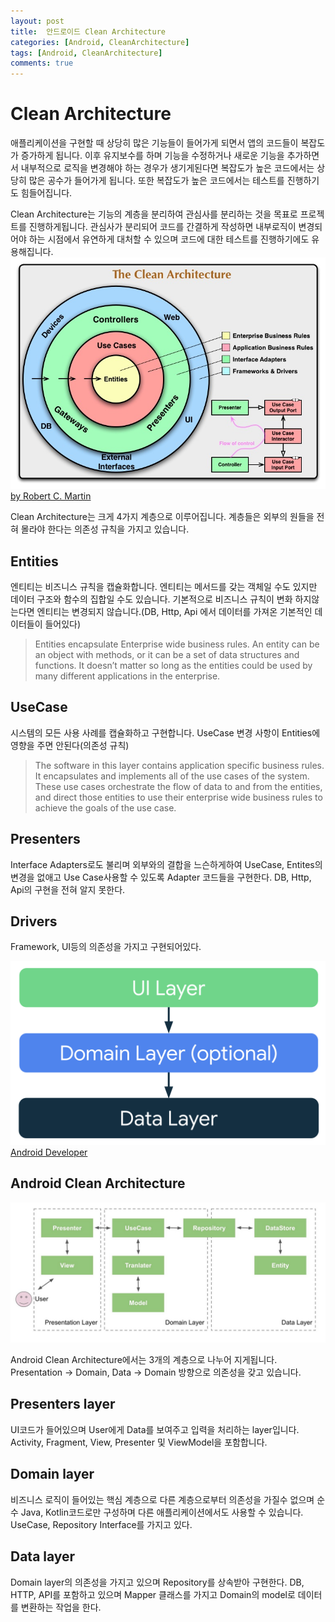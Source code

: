 ```yaml
---
layout: post
title:  안드로이드 Clean Architecture
categories: [Android, CleanArchitecture]
tags: [Android, CleanArchitecture]
comments: true 
---
```

Clean Architecture
=============
애플리케이션을 구현할 때 상당히 많은 기능들이 들어가게 되면서 앱의 코드들이 복잡도가 증가하게 됩니다. 이후 유지보수를 하며 기능을 수정하거나 새로운 기능을 추가하면서 내부적으로 로직을 변경해야 하는 경우가 생기게된다면 복잡도가 높은 코드에서는 상당히 많은 공수가 들어가게 됩니다. 또한 복잡도가 높은 코드에서는 테스트를 진행하기도 힘들어집니다.

Clean Architecture는 기능의 계층을 분리하여 관심사를 분리하는 것을 목표로 프로젝트를 진행하게됩니다. 관심사가 분리되어 코드를 간결하게 작성하면 내부로직이 변경되어야 하는 시점에서 유연하게 대처할 수 있으며 코드에 대한 테스트를 진행하기에도 유용해집니다.
![The CleanArchitecture](../assets/images/%20Clean%20Architecture.jpg)
[by Robert C. Martin](http://blog.cleancoder.com/uncle-bob/2012/08/13/the-clean-architecture.html)

Clean Architecture는 크게 4가지 계층으로 이루어집니다. 계층들은 외부의 원들을 전혀 몰라야 한다는 의존성 규칙을 가지고 있습니다.

Entities
---------
엔티티는 비즈니스 규칙을 캡슐화합니다. 엔티티는 메서드를 갖는 객체일 수도 있지만 데이터 구조와 함수의 집합일 수도 있습니다.
기본적으로 비즈니스 규칙이 변화 하지않는다면 엔티티는 변경되지 않습니다.(DB, Http, Api 에서 데이터를 가져온 기본적인 데이터들이 들어있다)

>Entities encapsulate Enterprise wide business rules. An entity can be an object with methods, or it can be a set of data structures and functions. It doesn’t matter so long as the entities could be used by many different applications in the enterprise.

UseCase
---------
시스템의 모든 사용 사례를 캡슐화하고 구현합니다. UseCase 변경 사항이 Entities에 영향을 주면 안된다(의존성 규칙)
>The software in this layer contains application specific business rules. It encapsulates and implements all of the use cases of the system. These use cases orchestrate the flow of data to and from the entities, and direct those entities to use their enterprise wide business rules to achieve the goals of the use case.

Presenters
--------
Interface Adapters로도 불리며 외부와의 결합을 느슨하게하여 UseCase, Entites의 변경을 없애고 Use Case사용할 수 있도록 Adapter 코드들을 구현한다. DB, Http, Api의 구현을 전혀 알지 못한다.

Drivers
------
Framework, UI등의 의존성을 가지고 구현되어있다.

![Android Architecture](./../assets/images/andrid-architecture.png)
[Android Developer](https://developer.android.com/jetpack/guide)

Android Clean Architecture
-------
![Android Architecture Detail](../assets/images/Android-architecture-detail.jpeg)

Android Clean Architecture에서는 3개의 계층으로 나누어 지게됩니다. 
Presentation -> Domain, Data -> Domain 방향으로 의존성을 갖고 있습니다.


Presenters layer
--------
UI코드가 들어있으며 User에게 Data를 보여주고 입력을 처리하는 layer입니다. Activity, Fragment, View, Presenter 및 ViewModel을 포함합니다.

Domain layer
-----
비즈니스 로직이 들어있는 핵심 계층으로 다른 계층으로부터 의존성을 가질수 없으며 순수 Java, Kotlin코드로만 구성하며 다른 애플리케이션에서도 사용할 수 있습니다. UseCase, Repository Interface를 가지고 있다.

Data layer
----
Domain layer의 의존성을 가지고 있으며 Repository를 상속받아 구현한다. DB, HTTP, API를 포함하고 있으며 Mapper 클래스를 가지고 Domain의 model로 데이터를 변환하는 작업을 한다.